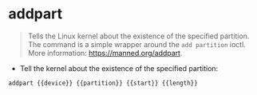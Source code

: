# addpart


> Tells the Linux kernel about the existence of the specified partition.
> The command is a simple wrapper around the `add partition` ioctl.
> More information: <https://manned.org/addpart>.

- Tell the kernel about the existence of the specified partition:

`addpart {{device}} {{partition}} {{start}} {{length}}`
